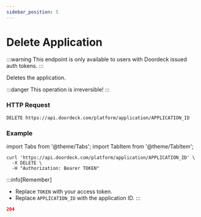 ```yaml
---
sidebar_position: 5
---
```


# Delete Application

:::warning
This endpoint is only available to users with Doordeck issued auth tokens.
:::

Deletes the application.

:::danger
This operation is irreversible!
:::

### HTTP Request

`DELETE https://api.doordeck.com/platform/application/APPLICATION_ID`

### Example

import Tabs from '@theme/Tabs';
import TabItem from '@theme/TabItem';

<Tabs>
<TabItem value="request" label="Request">

```shell showLineNumbers title="CURL"
curl 'https://api.doordeck.com/platform/application/APPLICATION_ID' \
  -X DELETE \
  -H "Authorization: Bearer TOKEN"
```

:::info[Remember]
* Replace `TOKEN` with your access token.
* Replace `APPLICATION_ID` with the application ID.
:::

</TabItem>
<TabItem value="response" label="Response">

```json showLineNumbers title="HTTP CODE"
204
```

</TabItem>
</Tabs>
